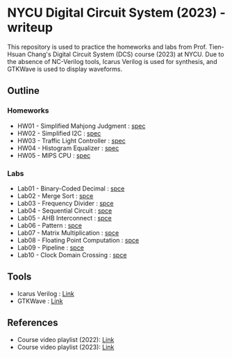 # NYCU Digital Circuit System (2023) - writeup
This repository is used to practice the homeworks and labs from Prof. Tien-Hsuan Chang's Digital Circuit System (DCS) course (2023) at NYCU. Due to the absence of NC-Verilog tools, Icarus Verilog is used for synthesis, and GTKWave is used to display waveforms.

## Outline
### Homeworks
* HW01 - Simplified Mahjong Judgment : [spec](./HW01/DCS_HW01.pdf)
* HW02 - Simplified I2C : [spec](./HW01/DCS_HW02.pdf)
* HW03 - Traffic Light Controller : [spec](./HW01/DCS_HW03.pdf)
* HW04 - Histogram Equalizer : [spec](./HW01/DCS_HW04.pdf)
* HW05 - MIPS CPU : [spec](./HW01/DCS_HW05.pdf)

### Labs
* Lab01 - Binary-Coded Decimal : [spce](./Lab01/DCS_Lab01.pdf)
* Lab02 - Merge Sort : [spce](./Lab01/DCS_Lab02.pdf)
* Lab03 - Frequency Divider : [spce](./Lab01/DCS_Lab03.pdf)
* Lab04 - Sequential Circuit : [spce](./Lab01/DCS_Lab04.pdf)
* Lab05 - AHB Interconnect : [spce](./Lab01/DCS_Lab05.pdf)
* Lab06 - Pattern : [spce](./Lab01/DCS_Lab06.pdf)
* Lab07 - Matrix Multiplication : [spce](./Lab01/DCS_Lab07.pdf)
* Lab08 - Floating Point Computation : [spce](./Lab01/DCS_Lab08.pdf)
* Lab09 - Pipeline : [spce](./Lab01/DCS_Lab09.pdf)
* Lab10 - Clock Domain Crossing : [spce](./Lab01/DCS_Lab10.pdf)

## Tools
* Icarus Verilog : [Link](https://github.com/steveicarus/iverilog)
* GTKWave : [Link](https://gtkwave.sourceforge.net/)

## References
* Course video playlist (2022): [Link](https://www.youtube.com/playlist?list=PLCUEmRsKEgZ4QK-hLOC1HSwr_SjO2HSyG)
* Course video playlist (2023): [Link](https://www.youtube.com/playlist?list=PLCUEmRsKEgZ4p8HK5IXMrohliNuRttqpt)